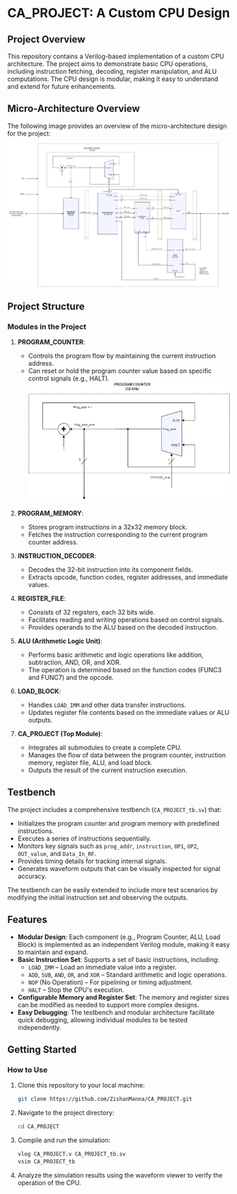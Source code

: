 # CA_PROJECT: A Custom CPU Design

## Project Overview

This repository contains a Verilog-based implementation of a custom CPU architecture. The project aims to demonstrate basic CPU operations, including instruction fetching, decoding, register manipulation, and ALU computations. The CPU design is modular, making it easy to understand and extend for future enhancements.

## Micro-Architecture Overview

The following image provides an overview of the micro-architecture design for the project:

![Micro Architecture](https://github.com/ZishanManna/CA_PROJECT/blob/main/Documentation/CA_PROJECT%201_MICRO-ARCHITECTURE.jpg)

## Project Structure

### Modules in the Project
1. **PROGRAM_COUNTER**:
   - Controls the program flow by maintaining the current instruction address.
   - Can reset or hold the program counter value based on specific control signals (e.g., HALT).
![PROGRAM_COUNTER](https://github.com/ZishanManna/CA_PROJECT/blob/main/Documentation/counter_image.drawio.png)

2. **PROGRAM_MEMORY**:
   - Stores program instructions in a 32x32 memory block.
   - Fetches the instruction corresponding to the current program counter address.

3. **INSTRUCTION_DECODER**:
   - Decodes the 32-bit instruction into its component fields.
   - Extracts opcode, function codes, register addresses, and immediate values.

4. **REGISTER_FILE**:
   - Consists of 32 registers, each 32 bits wide.
   - Facilitates reading and writing operations based on control signals.
   - Provides operands to the ALU based on the decoded instruction.

5. **ALU (Arithmetic Logic Unit)**:
   - Performs basic arithmetic and logic operations like addition, subtraction, AND, OR, and XOR.
   - The operation is determined based on the function codes (FUNC3 and FUNC7) and the opcode.

6. **LOAD_BLOCK**:
   - Handles `LOAD_IMM` and other data transfer instructions.
   - Updates register file contents based on the immediate values or ALU outputs.

7. **CA_PROJECT (Top Module)**:
   - Integrates all submodules to create a complete CPU.
   - Manages the flow of data between the program counter, instruction memory, register file, ALU, and load block.
   - Outputs the result of the current instruction execution.

## Testbench

The project includes a comprehensive testbench (`CA_PROJECT_tb.sv`) that:

- Initializes the program counter and program memory with predefined instructions.
- Executes a series of instructions sequentially.
- Monitors key signals such as `prog_addr`, `instruction`, `OP1`, `OP2`, `OUT_value`, and `Data_In_RF`.
- Provides timing details for tracking internal signals.
- Generates waveform outputs that can be visually inspected for signal accuracy.

The testbench can be easily extended to include more test scenarios by modifying the initial instruction set and observing the outputs.

## Features

- **Modular Design**: Each component (e.g., Program Counter, ALU, Load Block) is implemented as an independent Verilog module, making it easy to maintain and expand.
- **Basic Instruction Set**: Supports a set of basic instructions, including:
  - `LOAD_IMM` – Load an immediate value into a register.
  - `ADD`, `SUB`, `AND`, `OR`, and `XOR` – Standard arithmetic and logic operations.
  - `NOP` (No Operation) – For pipelining or timing adjustment.
  - `HALT` – Stop the CPU's execution.
- **Configurable Memory and Register Set**: The memory and register sizes can be modified as needed to support more complex designs.
- **Easy Debugging**: The testbench and modular architecture facilitate quick debugging, allowing individual modules to be tested independently.

## Getting Started

### How to Use
1. Clone this repository to your local machine:
   ```bash
   git clone https://github.com/ZishanManna/CA_PROJECT.git
   ```
2. Navigate to the project directory:
    ```bash
    cd CA_PROJECT
    ```

3. Compile and run the simulation:
    ```bash
    vlog CA_PROJECT.v CA_PROJECT_tb.sv
    vsim CA_PROJECT_tb
    ```

4. Analyze the simulation results using the waveform viewer to verify the operation of the CPU.

